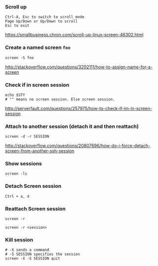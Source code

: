 ### Scroll up

```
Ctrl-A, Esc to switch to scroll mode
Page Up/Down or Up/Down to scroll
Esc to exit
```

https://smallbusiness.chron.com/scroll-up-linux-screen-46302.html


### Create a named screen `foo`

```
screen -S foo
```

http://stackoverflow.com/questions/3202111/how-to-assign-name-for-a-screen


### Check if in screen session

```
echo $STY
# "" means no screen session. Else screen session.
```

http://serverfault.com/questions/257975/how-to-check-if-im-in-screen-session


### Attach to another session (detach it and then reattach)

```
screen -d -r SESSION
```

http://stackoverflow.com/questions/20807696/how-do-i-force-detach-screen-from-another-ssh-session


### Show sessions

```
screen -ls
```


### Detach Screen session

```
Ctrl + a, d
```


### Reattach Screen session

```
screen -r

screen -r <session>
```


### Kill session

```
# -X sends a command
# -S SESSION specifies the session
screen -X -S SESSION quit
```